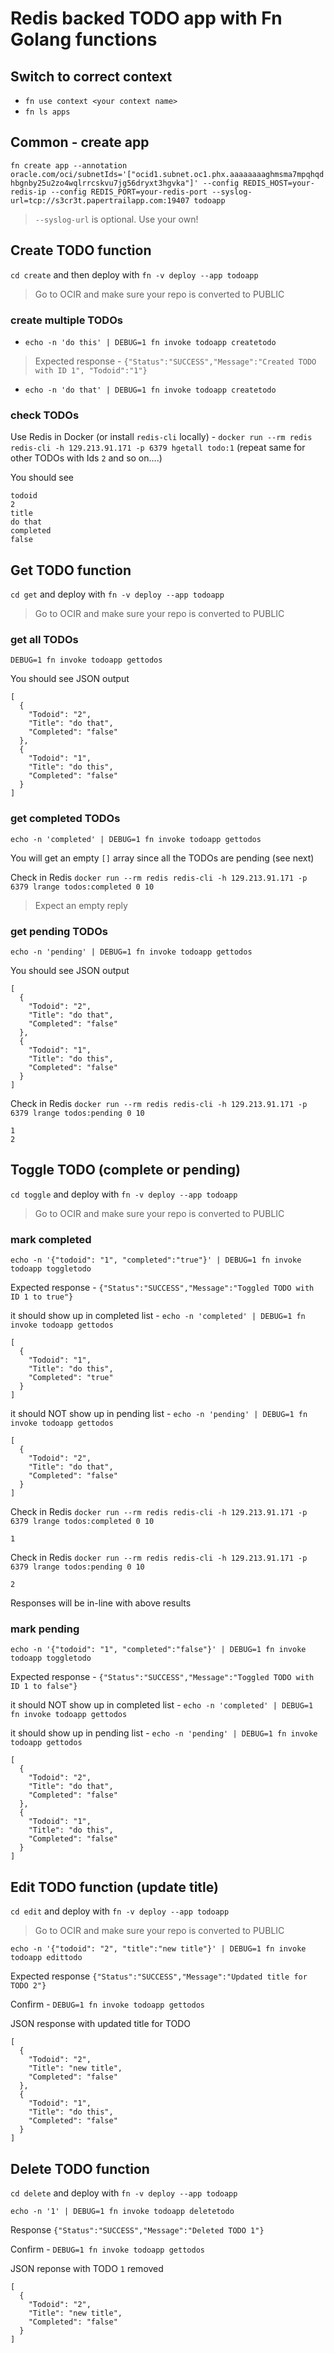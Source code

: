 # Redis backed TODO app with Fn Golang functions 

## Switch to correct context

- `fn use context <your context name>`
- `fn ls apps`

## Common - create app

`fn create app --annotation oracle.com/oci/subnetIds='["ocid1.subnet.oc1.phx.aaaaaaaaghmsma7mpqhqdhbgnby25u2zo4wqlrrcskvu7jg56dryxt3hgvka"]' --config REDIS_HOST=your-redis-ip --config REDIS_PORT=your-redis-port --syslog-url=tcp://s3cr3t.papertrailapp.com:19407 todoapp`

> `--syslog-url` is optional. Use your own!

## Create TODO function

`cd create` and then deploy with `fn -v deploy --app todoapp`

> Go to OCIR and make sure your repo is converted to PUBLIC

### create multiple TODOs

- `echo -n 'do this' | DEBUG=1 fn invoke todoapp createtodo`

> Expected response - `{"Status":"SUCCESS","Message":"Created TODO with ID 1", "Todoid":"1"}`

- `echo -n 'do that' | DEBUG=1 fn invoke todoapp createtodo`

### check TODOs 

Use Redis in Docker (or install `redis-cli` locally) - `docker run --rm redis redis-cli -h 129.213.91.171 -p 6379 hgetall todo:1` (repeat same for other TODOs with Ids `2` and so on....)

You should see

    todoid
    2
    title
    do that
    completed
    false

## Get TODO function

`cd get` and deploy with `fn -v deploy --app todoapp`

> Go to OCIR and make sure your repo is converted to PUBLIC

### get all TODOs

`DEBUG=1 fn invoke todoapp gettodos`

You should see JSON output

	[
	  {
	    "Todoid": "2",
	    "Title": "do that",
	    "Completed": "false"
	  },
	  {
	    "Todoid": "1",
	    "Title": "do this",
	    "Completed": "false"
	  }
	]

### get completed TODOs

`echo -n 'completed' | DEBUG=1 fn invoke todoapp gettodos`

You will get an empty `[]` array since all the TODOs are pending (see next)

Check in Redis `docker run --rm redis redis-cli -h 129.213.91.171 -p 6379 lrange todos:completed 0 10`

> Expect an empty reply

### get pending TODOs

`echo -n 'pending' | DEBUG=1 fn invoke todoapp gettodos`

You should see JSON output

	[
	  {
	    "Todoid": "2",
	    "Title": "do that",
	    "Completed": "false"
	  },
	  {
	    "Todoid": "1",
	    "Title": "do this",
	    "Completed": "false"
	  }
	]

Check in Redis `docker run --rm redis redis-cli -h 129.213.91.171 -p 6379 lrange todos:pending 0 10`

    1
    2

## Toggle TODO (complete or pending)

`cd toggle` and deploy with `fn -v deploy --app todoapp`

> Go to OCIR and make sure your repo is converted to PUBLIC

### mark completed

`echo -n '{"todoid": "1", "completed":"true"}' | DEBUG=1 fn invoke todoapp toggletodo`

Expected response - `{"Status":"SUCCESS","Message":"Toggled TODO with ID 1 to true"}`

it should show up in completed list - `echo -n 'completed' | DEBUG=1 fn invoke todoapp gettodos`

	[
	  {
	    "Todoid": "1",
	    "Title": "do this",
	    "Completed": "true"
	  }
	]

it should NOT show up in pending list - `echo -n 'pending' | DEBUG=1 fn invoke todoapp gettodos`

	[
	  {
	    "Todoid": "2",
	    "Title": "do that",
	    "Completed": "false"
	  }
	]

Check in Redis `docker run --rm redis redis-cli -h 129.213.91.171 -p 6379 lrange todos:completed 0 10`

    1

Check in Redis `docker run --rm redis redis-cli -h 129.213.91.171 -p 6379 lrange todos:pending 0 10`

    2

Responses will be in-line with above results

### mark pending

`echo -n '{"todoid": "1", "completed":"false"}' | DEBUG=1 fn invoke todoapp toggletodo`

Expected response - `{"Status":"SUCCESS","Message":"Toggled TODO with ID 1 to false"}`

it should NOT show up in completed list - `echo -n 'completed' | DEBUG=1 fn invoke todoapp gettodos`

it should show up in pending list - `echo -n 'pending' | DEBUG=1 fn invoke todoapp gettodos`

	[
	  {
	    "Todoid": "2",
	    "Title": "do that",
	    "Completed": "false"
	  },
	  {
	    "Todoid": "1",
	    "Title": "do this",
	    "Completed": "false"
	  }
	]

## Edit TODO function (update title)

`cd edit` and deploy with `fn -v deploy --app todoapp`

> Go to OCIR and make sure your repo is converted to PUBLIC

`echo -n '{"todoid": "2", "title":"new title"}' | DEBUG=1 fn invoke todoapp edittodo`

Expected response `{"Status":"SUCCESS","Message":"Updated title for TODO 2"}`

Confirm - `DEBUG=1 fn invoke todoapp gettodos`

JSON response with updated title for TODO

	[
	  {
	    "Todoid": "2",
	    "Title": "new title",
	    "Completed": "false"
	  },
	  {
	    "Todoid": "1",
	    "Title": "do this",
	    "Completed": "false"
	  }
	]

## Delete TODO function

`cd delete` and deploy with `fn -v deploy --app todoapp`

`echo -n '1' | DEBUG=1 fn invoke todoapp deletetodo`

Response `{"Status":"SUCCESS","Message":"Deleted TODO 1"}`

Confirm - `DEBUG=1 fn invoke todoapp gettodos`

JSON reponse with TODO `1` removed

	[
	  {
	    "Todoid": "2",
	    "Title": "new title",
	    "Completed": "false"
	  }
	]
